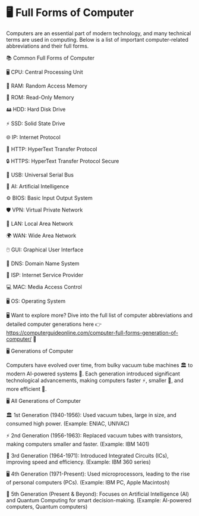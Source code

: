 # 🖥️ Full Forms of Computer
Computers are an essential part of modern technology, and many technical terms are used in computing. Below is a list of important computer-related abbreviations and their full forms.

📚 Common Full Forms of Computer

🖥️ CPU: Central Processing Unit

💾 RAM: Random Access Memory

📀 ROM: Read-Only Memory

🖴 HDD: Hard Disk Drive

⚡ SSD: Solid State Drive

🌐 IP: Internet Protocol

🔗 HTTP: HyperText Transfer Protocol

🔒 HTTPS: HyperText Transfer Protocol Secure

🔌 USB: Universal Serial Bus

🤖 AI: Artificial Intelligence

⚙️ BIOS: Basic Input Output System

🛡️ VPN: Virtual Private Network

📡 LAN: Local Area Network

🌍 WAN: Wide Area Network

🖱️ GUI: Graphical User Interface

🔎 DNS: Domain Name System

📶 ISP: Internet Service Provider

💻 MAC: Media Access Control

🖥️ OS: Operating System

🖥️ Want to explore more? Dive into the full list of computer abbreviations and detailed computer generations here 👉 https://computerguideonline.com/computer-full-forms-generation-of-computer/ 🚀

🖥️ Generations of Computer

Computers have evolved over time, from bulky vacuum tube machines 🏛️ to modern AI-powered systems 🤖. Each generation introduced significant technological advancements, making computers faster ⚡, smaller 📏, and more efficient 🚀.

🖥️ All Generations of Computer

🏛 1st Generation (1940-1956): Used vacuum tubes, large in size, and consumed high power. (Example: ENIAC, UNIVAC)

⚡ 2nd Generation (1956-1963): Replaced vacuum tubes with transistors, making computers smaller and faster. (Example: IBM 1401)

💾 3rd Generation (1964-1971): Introduced Integrated Circuits (ICs), improving speed and efficiency. (Example: IBM 360 series)

🖥 4th Generation (1971-Present): Used microprocessors, leading to the rise of personal computers (PCs). (Example: IBM PC, Apple Macintosh)

🤖 5th Generation (Present & Beyond): Focuses on Artificial Intelligence (AI) and Quantum Computing for smart decision-making. (Example: AI-powered computers, Quantum computers)
